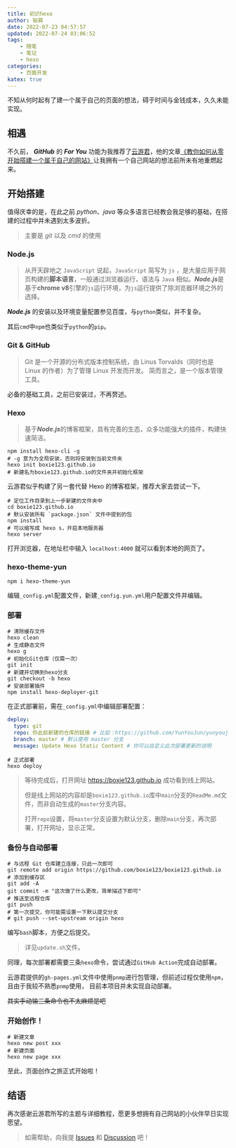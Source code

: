 ```yaml
---
title: 初识hexo
author: 铂屑
date: 2022-07-23 04:57:57
updated: 2022-07-24 03:06:52
tags:
    - 随笔
    - 笔记
    - hexo
categories: 
    - 页面开发
katex: true
---
```


不知从何时起有了建一个属于自己的页面的想法，碍于时间与金钱成本，久久未能实现。

## 相遇
不久前， ***GitHub*** 的 ***For You*** 功能为我推荐了[云游君](https://github.com/YunYouJun)，他的文章[《教你如何从零开始搭建一个属于自己的网站》](https://www.yunyoujun.cn/share/how-to-build-your-site/)让我拥有一个自己网站的想法前所未有地重燃起来。

<!-- more -->

## 开始搭建
值得庆幸的是，在此之前 $python、java$ 等众多语言已经教会我足够的基础，在搭建的过程中并未遇到太多波折。
> 主要是 $git$ 以及 $cmd$ 的使用

### Node.js
> 从开天辟地之 `JavaScript` 说起，`JavaScript` 简写为 `js` ，是大量应用于网页构建的**脚本语言**，一般通过浏览器运行，语法与 `Java` 相似。***Node.js***是基于**chrome v8**引擎的`js`运行环境，为`js`运行提供了除浏览器环境之外的选择。

***Node.js*** 的安装以及环境变量配置参见百度，与`python`类似，并不复杂。

其后`cmd`中`npm`也类似于`python`的`pip`。

### Git & GitHub
> Git 是一个开源的分布式版本控制系统，由 Linus Torvalds（同时也是 Linux 的作者）为了管理 Linux 开发而开发。
简而言之，是一个版本管理工具。

必备的基础工具，之前已安装过，不再赘述。

### Hexo
> 基于***Node.js***的博客框架，具有完善的生态，众多功能强大的插件，构建快速简洁。

```sh-session
npm install hexo-cli -g
# -g 意为为全局安装，否则将安装到当前文件夹
hexo init boxie123.github.io
# 新建名为boxie123.github.io的文件夹并初始化框架
```

云游君似乎构建了另一套代替 Hexo 的博客框架，推荐大家去尝试一下。

```sh-session
# 定位工作目录到上一步新建的文件夹中
cd boxie123.github.io
# 默认安装所有 `package.json` 文件中提到的包
npm install
# 可以缩写成 hexo s，开启本地服务器
hexo server
```

打开浏览器，在地址栏中输入 `localhost:4000` 就可以看到本地的网页了。

### hexo-theme-yun

```sh-session
npm i hexo-theme-yun
```

编辑`_config.yml`配置文件，新建`_config.yun.yml`用户配置文件并编辑。

### 部署

```sh-session
# 清除缓存文件
hexo clean
# 生成静态文件
hexo g
# 初始化Git仓库（仅需一次）
git init
# 新建并切换到hexo分支
git checkout -b hexo
# 安装部署插件
npm install hexo-deployer-git
```

在正式部署前，需在`_config.yml`中编辑部署配置：
```yaml
deploy:
  type: git
  repo: 你此前新建的仓库的链接 # 比如：https://github.com/YunYouJun/yunyoujun.github.io
  branch: master # 默认使用 master 分支
  message: Update Hexo Static Content # 你可以自定义此次部署更新的说明
```

```sh-session
# 正式部署
hexo deploy
```

> 等待完成后，打开网址 https://boxie123.github.io 成功看到线上网站。
>
> 但是线上网站的内容却是`boxie123.github.io`库中`main`分支的`ReadMe.md`文件，而非自动生成的`master`分支内容。
>
> 打开`repo`设置，将`master`分支设置为默认分支，删除`main`分支，再次部署，打开网址，显示正常。

### 备份与自动部署

```sh-session
# 与远程 Git 仓库建立连接，只此一次即可
git remote add origin https://github.com/boxie123/boxie123.github.io
# 添加到缓存区
git add -A
git commit -m "这次做了什么更改，简单描述下即可"
# 推送至远程仓库
git push
# 第一次提交，你可能需设置一下默认提交分支
# git push --set-upstream origin hexo
```

编写`bash`脚本，方便之后提交。
> 详见`update.sh`文件。

同理，每次部署都需要三条`hexo`命令，尝试通过`GitHub Action`完成自动部署。

云游君提供的`gh-pages.yml`文件中使用`pnmp`进行包管理，但前述过程仅使用`npm`，且由于我较不熟悉`pnmp`使用，
目前本项目并未实现自动部署。

~~其实手动输三条命令也不太麻烦是吧~~

### 开始创作！

```sh-session
# 新建文章
hexo new post xxx
# 新建页面
hexo new page xxx
```

至此，页面创作之旅正式开始啦！

## 结语

再次感谢云游君所写的主题与详细教程，愿更多想拥有自己网站的小伙伴早日实现愿望。

> 如需帮助，向我提 [Issues](https://github.com/boxie123/boxie123.github.io/issues?q=is:issue+%E5%88%9D%E8%AF%86) 和 [Discussion](https://github.com/boxie123/boxie123.github.io/discussions/new) 吧！
